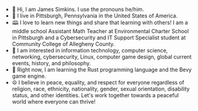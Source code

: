 - 🤝 Hi, I am James Simkins. I use the pronouns he/him.
- 🌉 I live in Pittsburgh, Pennsylvania in the United States of America.
- 🕮 I love to learn new things and share that learning with others! I am a middle school Assistant Math Teacher at Environmental Charter School in Pittsburgh and a Cybersecurity and IT Support Specialist student at Community College of Allegheny County. 
- 👀 I am interested in information technology, computer science, networking, cybersecurity, Linux, computer game design, global current events, history, and philosophy.
- 🌱 Right now, I am learning the Rust programming language and the Bevy game engine.
- ☮ I believe in peace, equality, and respect for everyone regardless of religion, race, ethnicity, nationality, gender, sexual orientation, disability status, and other identities. Let's work together towards a peaceful world where everyone can thrive!
